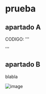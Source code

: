 # prueba

## apartado A
CODIGO:
'''
  <html>
    <head>
    </head>
  </html>
'''

## apartado B
blabla

![image](https://user-images.githubusercontent.com/113515522/190136119-a22ad1b1-80d0-4ee6-914e-dd5c76e36658.png)
